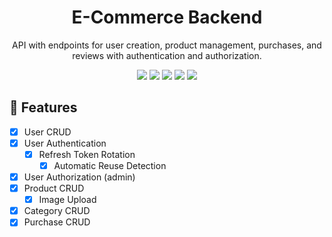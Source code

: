 <h1 align="center">E-Commerce Backend</h1>
<p align="center">API with endpoints for user creation, product management, purchases, and reviews with authentication and authorization.</p>


<p align="center">
  <img src="https://img.shields.io/badge/TypeScript-007ACC?style=for-the-badge&logo=typescript&logoColor=white"/>
  <img src="https://img.shields.io/badge/Node.js-339933?style=for-the-badge&logo=nodedotjs&logoColor=white"/>
  <img src="https://img.shields.io/badge/NestJS-E0234E?style=for-the-badge&logo=nestjs&logoColor=white"/>
  <img src="https://img.shields.io/badge/Prisma-3982CE?style=for-the-badge&logo=Prisma&logoColor=white"/>
  <img src="https://img.shields.io/badge/Heroku-430098?style=for-the-badge&logo=heroku&logoColor=white"/>
</p>



## 📌 Features

- [x] User CRUD
-   [x] User Authentication
    -   [x] Refresh Token Rotation
        -   [x] Automatic Reuse Detection
-   [x] User Authorization (admin)
- [x] Product CRUD
  - [x] Image Upload
- [x] Category CRUD
- [x] Purchase CRUD
